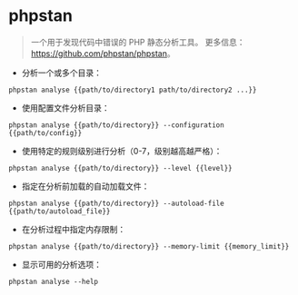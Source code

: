 # phpstan

> 一个用于发现代码中错误的 PHP 静态分析工具。
> 更多信息：<https://github.com/phpstan/phpstan>。

- 分析一个或多个目录：

`phpstan analyse {{path/to/directory1 path/to/directory2 ...}}`

- 使用配置文件分析目录：

`phpstan analyse {{path/to/directory}} --configuration {{path/to/config}}`

- 使用特定的规则级别进行分析（0-7，级别越高越严格）：

`phpstan analyse {{path/to/directory}} --level {{level}}`

- 指定在分析前加载的自动加载文件：

`phpstan analyse {{path/to/directory}} --autoload-file {{path/to/autoload_file}}`

- 在分析过程中指定内存限制：

`phpstan analyse {{path/to/directory}} --memory-limit {{memory_limit}}`

- 显示可用的分析选项：

`phpstan analyse --help`